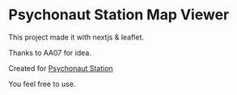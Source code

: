 # Psychonaut Station Map Viewer

This project made it with nextjs & leaflet.

Thanks to AA07 for idea.

Created for [Psychonaut Station](https://github.com/psychonaut-station/PsychonautStation)

You feel free to use.
